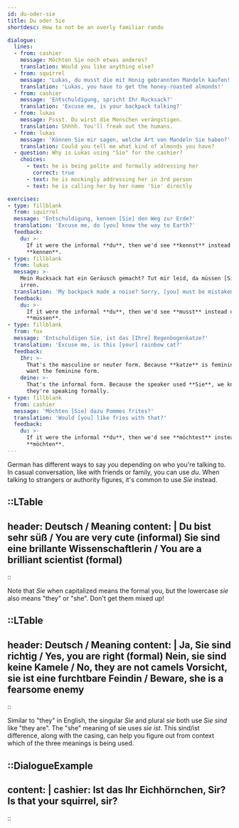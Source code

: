 ```yaml
---
id: du-oder-sie
title: Du oder Sie
shortdesc: How to not be an overly familiar rando

dialogue:
  lines:
  - from: cashier
    message: Möchten Sie noch etwas anderes?
    translation: Would you like anything else?
  - from: squirrel
    message: 'Lukas, du musst die mit Honig gebrannten Mandeln kaufen!'
    translation: 'Lukas, you have to get the honey-roasted almonds!'
  - from: cashier
    message: 'Entschuldigung, spricht Ihr Rucksack?'
    translation: 'Excuse me, is your backpack talking?'
  - from: lukas
    message: Pssst. Du wirst die Menschen verängstigen.
    translation: Shhhh. You'll freak out the humans.
  - from: lukas
    message: 'Können Sie mir sagen, welche Art von Mandeln Sie haben?'
    translation: Could you tell me what kind of almonds you have?
  - question: Why is Lukas using "Sie" for the cashier?
    choices:
      - text: he is being polite and formally addressing her
        correct: true
      - text: he is mockingly addressing her in 3rd person
      - text: he is calling her by her name 'Sie' directly

exercises:
- type: fillblank
  from: squirrel
  message: 'Entschuldigung, kennen [Sie] den Weg zur Erde?'
  translation: 'Excuse me, do [you] know the way to Earth?'
  feedback:
    du: >-
      If it were the informal **du**, then we'd see **kennst** instead of
      **kennen**.
- type: fillblank
  from: lukas
  message: >-
    Mein Rucksack hat ein Geräusch gemacht? Tut mir leid, da müssen [Sie] sich
    irren.
  translation: 'My backpack made a noise? Sorry, [you] must be mistaken.'
  feedback:
    du: >-
      If it were the informal **du**, then we'd see **musst** instead of
      **müssen**.
- type: fillblank
  from: fox
  message: 'Entschuldigen Sie, ist das [Ihre] Regenbogenkatze?'
  translation: 'Excuse me, is this [your] rainbow cat?'
  feedback:
    Ihr: >-
      That's the masculine or neuter form. Because **katze** is feminine, you
      want the feminine form.
    deine: >-
      That's the informal form. Because the speaker used **Sie**, we know
      they're speaking formally.
- type: fillblank
  from: cashier
  message: 'Möchten [Sie] dazu Pommes frites?'
  translation: 'Would [you] like fries with that?'
  feedback:
    du: >-
      If it were the informal **du**, then we'd see **möchtest** instead of
      **möchten**.
---
```

German has different ways to say _you_ depending on who you're talking to. In casual conversation, like with friends or family, you can use _du_. When talking to strangers or authority figures, it's common to use _Sie_ instead.

::LTable
---
header: Deutsch / Meaning
content: |
  Du bist sehr süß / You are very cute (informal)
  Sie sind eine brillante Wissenschaftlerin / You are a brilliant scientist (formal)
---
::

Note that _Sie_ when capitalized means the formal you, but the lowercase _sie_ also means "they" or "she". Don't get them mixed up!

::LTable
---
header: Deutsch / Meaning
content: |
  Ja, Sie sind richtig / Yes, you are right (formal)
  Nein, sie sind keine Kamele / No, they are not camels
  Vorsicht, sie ist eine furchtbare Feindin / Beware, she is a fearsome enemy
---
::


Similar to "they" in English, the singular _Sie_ and plural _sie_ both use _Sie sind_ like "they are". The "she" meaning of sie uses _sie ist_. This sind/ist difference, along with the casing, can help you figure out from context which of the three meanings is being used.

::DialogueExample
---
content: |
  cashier:
    Ist das Ihr Eichhörnchen, Sir?
    Is that your squirrel, sir?
---
::

<!-- 
// // LEVEL 1
// {
//   lines: [
//     {
//       from: "lindenbaum",
//       message: "Haben [Sie] manchmal das Gefühl, dass es der Menschheit an Ehrgeiz fehlt?",
//       translation: "Do [you] ever feel like humanity lacks ambition?",
//       hint: "[formal]"
//     },
//     {
//       from: "lindenbaum",
//       message: "[Sie] sind ein funkelndes Juwel der Selbsterkenntnis in einem Universum voller Leere.",
//       translation: "[You] are a sparkling jewel of self-awareness in a universe filled with void."
//     },
//     {
//       from: "lindenbaum",
//       message: "Und doch vergeuden wir [Ihre] Talente mit der Arbeit einer Maschine.",
//       translation: "Yet we waste [your] talents doing the work of a machine."
//     },
//     {
//       from: "cashier",
//       message: "Äh... haben [Sie] eine Bonuskarte?",
//       translation: "Er... do [you] have a rewards card?"
//     },
//     {
//       from: "lindenbaum",
//       message: "*seufz*",
//       translation: "*sigh*"
//     }
//   ],
// } -->